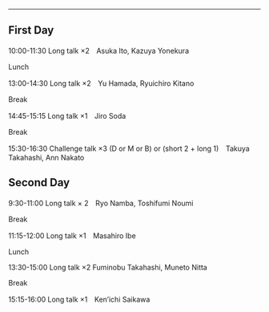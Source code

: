 ---

## First Day

10:00-11:30 Long talk ×2　Asuka Ito, Kazuya Yonekura

Lunch

13:00-14:30 Long talk ×2　Yu Hamada, Ryuichiro Kitano

Break

14:45-15:15 Long talk ×1　Jiro Soda

Break

15:30-16:30 Challenge talk ×3 (D or M or B) or (short 2 + long 1)　Takuya Takahashi, Ann Nakato

## Second Day

9:30-11:00  Long talk × 2　Ryo Namba, Toshifumi Noumi

Break

11:15-12:00  Long talk ×1　Masahiro Ibe

Lunch

13:30-15:00  Long talk ×2  Fuminobu Takahashi, Muneto Nitta

Break

15:15-16:00  Long talk ×1　Ken’ichi Saikawa





